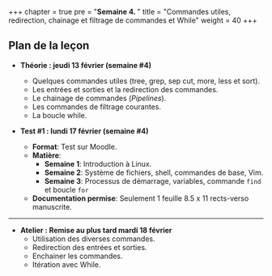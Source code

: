 +++
chapter = true
pre = "<b>Semaine 4. </b>"
title = "Commandes utiles, redirection, chainage et filtrage de commandes et While"
weight = 40
+++

## Plan de la leçon

- **Théorie : jeudi 13 février (semaine #4)**
  - Quelques commandes utiles (tree, grep, sep cut, more, less et sort).
  - Les entrées et sorties et la redirection des commandes.
  - Le chainage de commandes (*Pipelines*).
  - Les commandes de filtrage courantes.
  - La boucle while.


- **Test #1 : lundi 17 février (semaine #4)**
  - **Format**: Test sur Moodle.
  - **Matière**:
    - **Semaine 1**: Introduction à Linux.
    - **Semaine 2**: Système de fichiers, shell, commandes de base, Vim.
    - **Semaine 3**: Processus de démarrage, variables, commande `find` et boucle `for`
  - **Documentation permise**: Seulement 1 feuille 8.5 x 11 rects-verso manuscrite.


---
- **Atelier : Remise au plus tard mardi 18 février**
  - Utilisation des diverses commandes.
  - Redirection des entrées et sorties.
  - Enchainer les commandes.
  - Itération avec While.